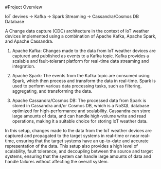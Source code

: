 #Project Overview

IoT devives -> Kafka -> Spark Streaming -> Cassandra/Cosmos DB Database

A Change data capture (CDC) architecture in the context of IoT weather devices implemented using a combination of Apache Kafka, Apache Spark, and Apache Cassandra.

1. Apache Kafka: Changes made to the data from IoT weather devices are captured and published as events to a Kafka topic. Kafka provides a scalable and fault-tolerant platform for real-time data streaming and integration.

2. Apache Spark: The events from the Kafka topic are consumed using Spark, which  then process and transform the data in real-time. Spark is used to perform various data processing tasks, such as filtering, aggregating, and transforming the data.

3. Apache Cassandra/Cosmos DB: The processed data from Spark is stored in Cassandra and/or Cosmos DB, which is a NoSQL database optimized for high-performance and scalability. Cassandra can store large amounts of data, and can handle high-volume write and read operations, making it a suitable choice for storing IoT weather data.

In this setup, changes made to the data from the IoT weather devices are captured and propagated to the target systems in real-time or near real-time, ensuring that the target systems have an up-to-date and accurate representation of the data. This setup also provides a high level of scalability, fault tolerance, and decoupling between the source and target systems, ensuring that the system can handle large amounts of data and handle failures without affecting the overall system.

                      
